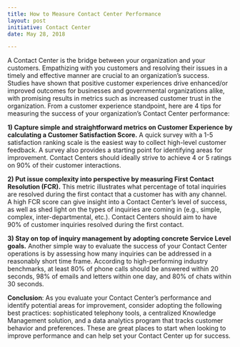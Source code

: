 ```yaml
---
title: How to Measure Contact Center Performance
layout: post
initiative: Contact Center
date: May 28, 2018

---
```


A Contact Center is the bridge between your organization and your customers. Empathizing with you customers and resolving their issues in a timely and effective manner are crucial to an organization’s success. Studies have shown that positive customer experiences drive enhanced/or improved  outcomes for businesses and governmental organizations alike, with promising results in metrics such as increased customer trust in the organization. From a customer experience standpoint, here are 4 tips for measuring the success of your organization’s Contact Center performance:
  
**1) Capture simple and straightforward metrics on Customer Experience by calculating a Customer Satisfaction Score.** A quick survey with a 1-5 satisfaction ranking scale is the easiest way to collect high-level customer feedback. A survey also provides a starting point for identifying areas for improvement. Contact Centers should ideally strive to achieve 4 or 5 ratings on 90% of their customer interactions. 

**2) Put issue complexity into perspective by measuring First Contact Resolution (FCR).** This metric illustrates what percentage of total inquiries are resolved during the first contact that a customer has with any channel. A high FCR score can give insight into a Contact Center’s level of success, as well as shed light on the types of inquiries are coming in (e.g., simple, complex, inter-departmental, etc.). Contact Centers should aim to have 90% of customer inquiries resolved during the first contact. 

**3) Stay on top of inquiry management by adopting concrete Service Level goals.** Another simple way to evaluate the success of your Contact Center operations is by assessing how many inquiries can be addressed in a reasonably short time frame. According to high-performing industry benchmarks, at least 80% of phone calls should be answered within 20 seconds, 98% of emails and letters within one day, and 80% of chats within 30 seconds. 

**Conclusion**: As you evaluate your Contact Center’s performance and identify potential areas for improvement, consider adopting the following best practices: sophisticated telephony tools, a centralized Knowledge Management solution, and a data analytics program that tracks customer behavior and preferences. These are great places to start when looking to improve performance and can help set your Contact Center up for success. 
